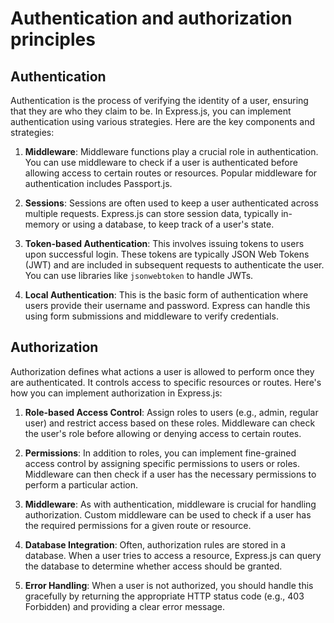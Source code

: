 # Authentication and authorization principles

## Authentication

Authentication is the process of verifying the identity of a user, ensuring that they are who they claim to be. In Express.js, you can implement authentication using various strategies. Here are the key components and strategies:

1. **Middleware**: Middleware functions play a crucial role in authentication. You can use middleware to check if a user is authenticated before allowing access to certain routes or resources. Popular middleware for authentication includes Passport.js.

2. **Sessions**: Sessions are often used to keep a user authenticated across multiple requests. Express.js can store session data, typically in-memory or using a database, to keep track of a user's state.

3. **Token-based Authentication**: This involves issuing tokens to users upon successful login. These tokens are typically JSON Web Tokens (JWT) and are included in subsequent requests to authenticate the user. You can use libraries like `jsonwebtoken` to handle JWTs.

4. **Local Authentication**: This is the basic form of authentication where users provide their username and password. Express can handle this using form submissions and middleware to verify credentials.

## Authorization

Authorization defines what actions a user is allowed to perform once they are authenticated. It controls access to specific resources or routes. Here's how you can implement authorization in Express.js:

1. **Role-based Access Control**: Assign roles to users (e.g., admin, regular user) and restrict access based on these roles. Middleware can check the user's role before allowing or denying access to certain routes.

2. **Permissions**: In addition to roles, you can implement fine-grained access control by assigning specific permissions to users or roles. Middleware can then check if a user has the necessary permissions to perform a particular action.

3. **Middleware**: As with authentication, middleware is crucial for handling authorization. Custom middleware can be used to check if a user has the required permissions for a given route or resource.

4. **Database Integration**: Often, authorization rules are stored in a database. When a user tries to access a resource, Express.js can query the database to determine whether access should be granted.

5. **Error Handling**: When a user is not authorized, you should handle this gracefully by returning the appropriate HTTP status code (e.g., 403 Forbidden) and providing a clear error message.
